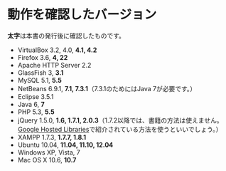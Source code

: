 # 動作を確認したバージョン

**太字**は本書の発行後に確認したものです。

* VirtualBox 3.2, 4.0, **4.1, 4.2**
* Firefox 3.6, **4, 22**
* Apache HTTP Server 2.2
* GlassFish 3, **3.1**
* MySQL 5.1, **5.5**
* NetBeans 6.9.1, **7.1, 7.3.1**（7.3.1のためにはJava 7が必要です。）
* Eclipse 3.5.1
* Java 6, **7**
* PHP 5.3, **5.5**
* jQuery 1.5.0, **1.6, 1.7.1, 2.0.3**（1.7.2以降では、書籍の方法は使えません。[Google Hosted Libraries](https://developers.google.com/speed/libraries/devguide?hl=ja#jquery)で紹介されている方法を使うといいでしょう。）
* XAMPP 1.7.3, **1.7.7, 1.8.1**
* Ubuntu 10.04, **11.04, 11.10, 12.04**
* Windows XP, Vista, 7
* Mac OS X 10.6, **10.7**
